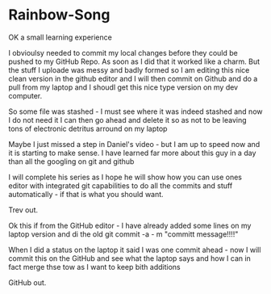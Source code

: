 # Rainbow-Song

OK a small learning experience

I obvioulsy needed to commit my local changes before they could be pushed to my GitHub Repo. As soon as I did that it worked like a charm. But the stuff I uploade was messy and badly formed so I am editing this nice clean version in the github editor and I will then commit on Github and do a pull from my laptop and I shoudl get this nice type version on my dev computer.

So some file was stashed - I must see where it was indeed stashed and now I do not need it I can then go ahead and delete it so as not to be leaving tons of electronic detritus arround on my laptop

Maybe I just missed a step in Daniel's video - but I am up to speed now and it is starting to make sense. I have learned far more about this guy in a day than all the googling on git and github

I will complete his series as I hope he will show how you can use ones editor with integrated git capabilities to do all the commits and stuff automatically - if that is what you should want.

Trev out.

Ok this if from the GitHub editor - I have already added some lines on my laptop version and di the old git commit -a - m "committ message!!!!"

When I did a status on the laptop it said I was one commit ahead - now I will commit this on the GitHub and see what the laptop says and how I can in fact merge thse tow as I want to keep bith additions

GitHub out.
